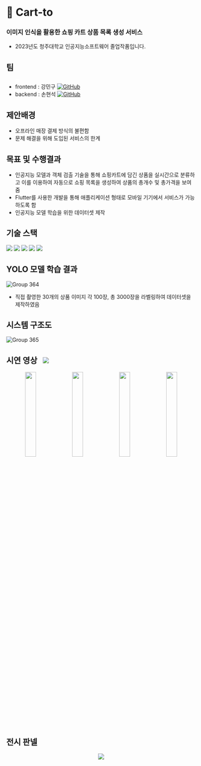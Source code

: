 # 🛒 Cart-to
### 이미지 인식을 활용한 쇼핑 카트 상품 목록 생성 서비스
- 2023년도 청주대학교 인공지능소프트웨어 졸업작품입니다.


## 팀
- <div style="width: 10px; height: 10px; background-color: #FFFFFF;"></div><div>frontend : 강민구 <a href = "https://github.com/kangminguu"><img alt="GitHub" src ="https://img.shields.io/badge/GitHub-181717.svg?&style=for-the-badge&logo=GitHub&logoColor=white"/></a></div>
- <div>backend : 손현석 <a href = "https://github.com/gustjrajt"><img alt="GitHub" src ="https://img.shields.io/badge/GitHub-181717.svg?&style=for-the-badge&logo=GitHub&logoColor=white"/></a></div>

## 제안배경
- 오프라인 매장 결제 방식의 불편함
- 문제 해결을 위해 도입된 서비스의 한계


## 목표 및 수행결과
- 인공지능 모델과 객체 검출 기술을 통해 쇼핑카트에 담긴 상품을 실시간으로 분류하고 이를 이용하여 자동으로 쇼핑 목록을 생성하여 상품의 총개수 및 총가격을 보여줌
- Flutter를 사용한 개발을 통해 애플리케이션 형태로 모바일 기기에서 서비스가 가능하도록 함
- 인공지능 모델 학습을 위한 데이터셋 제작

## 기술 스택
<img src="https://img.shields.io/badge/flutter-02569B?style=flat-square&logo=Flutter&logoColor=white"> <img src="https://img.shields.io/badge/dart-0175C2?style=flat-square&logo=dart&logoColor=white"> <img src="https://img.shields.io/badge/django-092E20?style=flat-square&logo=django&logoColor=white"> <img src="https://img.shields.io/badge/python-3776AB?style=flat-square&logo=python&logoColor=white"> <img src="https://img.shields.io/badge/mysql-4479A1?style=flat-square&logo=mysql&logoColor=white">


## YOLO 모델 학습 결과
![Group 364](https://github.com/user-attachments/assets/abb055d1-8fe7-4b39-ac7a-a3436865f577)
- 직접 촬영한 30개의 상품 이미지 각 100장, 총 3000장을 라벨링하여 데이터셋을 제작하였음


## 시스템 구조도
![Group 365](https://github.com/user-attachments/assets/817969d6-7875-472b-a828-4a1b7bffba26)

## 시연 영상 <a style="margin-right:10px;"></a><a href="https://youtu.be/kXN9bWDXBL8" target="_blank"><img src="https://img.shields.io/badge/Youtube-FF0000?style=flat-square&logo=youtube&logoColor=white"></a>

<p align="center">
  <img src="https://github.com/user-attachments/assets/8681e484-264f-4f0d-bd79-1b7ce75162fc" align="center" width="24%">
  <img src="https://github.com/user-attachments/assets/e210eefe-3534-42dc-b992-3f576e5c2384" align="center" width="24%">
  <img src="https://github.com/user-attachments/assets/81c7a60e-5683-4a93-8722-75771b02799b" align="center" width="24%">
  <img src="https://github.com/user-attachments/assets/f607ba1d-6887-4c9b-a1de-801659cce1a9" align="center" width="24%">
</p>


## 전시 판넬
<p align="center">
  <img src="https://github.com/user-attachments/assets/e689d53c-9311-4860-8559-16c5f4844bd9">
</p>

